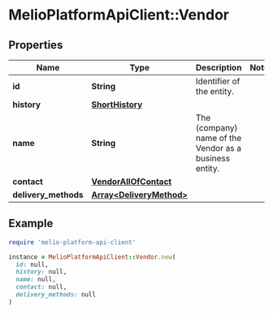 # MelioPlatformApiClient::Vendor

## Properties

| Name | Type | Description | Notes |
| ---- | ---- | ----------- | ----- |
| **id** | **String** | Identifier of the entity. |  |
| **history** | [**ShortHistory**](ShortHistory.md) |  |  |
| **name** | **String** | The (company) name of the Vendor as a business entity. |  |
| **contact** | [**VendorAllOfContact**](VendorAllOfContact.md) |  |  |
| **delivery_methods** | [**Array&lt;DeliveryMethod&gt;**](DeliveryMethod.md) |  |  |

## Example

```ruby
require 'melio-platform-api-client'

instance = MelioPlatformApiClient::Vendor.new(
  id: null,
  history: null,
  name: null,
  contact: null,
  delivery_methods: null
)
```

